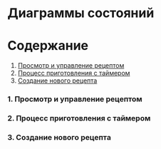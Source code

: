 # Диаграммы состояний

# Содержание
1. [Просмотр и управление рецептом](#1)
2. [Процесс приготовления с таймером](#2)
3. [Создание нового рецепта](#3)

### 1. Просмотр и управление рецептом<a name="1"></a>



### 2. Процесс приготовления с таймером<a name="2"></a>


  
### 3. Создание нового рецепта<a name="3"></a>

